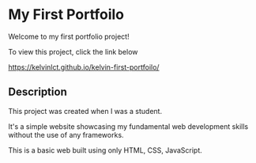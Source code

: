 # My First Portfoilo

Welcome to my first portfolio project! 

To view this project, click the link below

https://kelvinlct.github.io/kelvin-first-portfoilo/



## Description
This project was created when I was a student.

It's a simple website showcasing my fundamental web development skills without the use of any frameworks.

This is a basic web built using only HTML, CSS, JavaScript.
